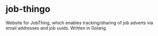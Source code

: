 job-thingo
==========
Website for JobThing, which enables tracking/sharing of job adverts via email addresses and job uuids.
Written in Golang
